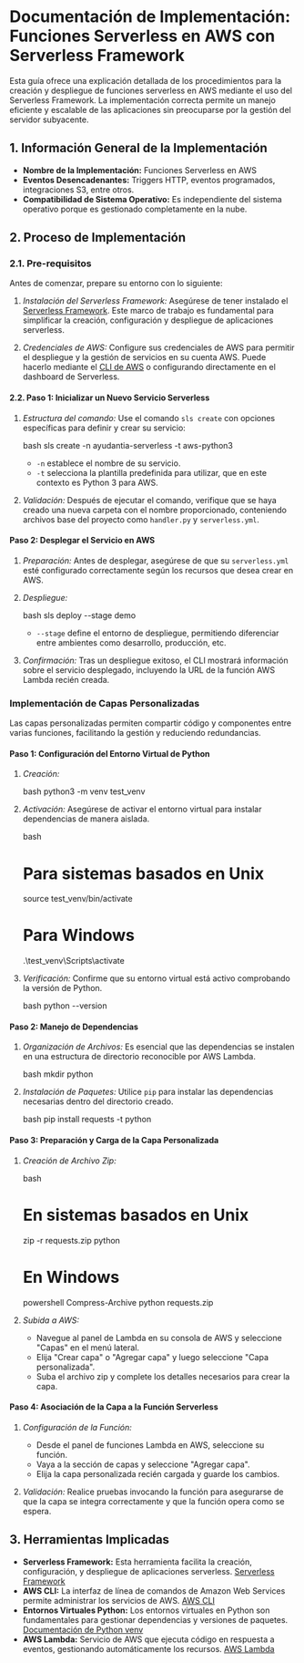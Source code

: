 # Documentación de Implementación: Funciones Serverless en AWS con Serverless Framework

Esta guía ofrece una explicación detallada de los procedimientos para la creación y despliegue de funciones serverless en AWS mediante el uso del Serverless Framework. La implementación correcta permite un manejo eficiente y escalable de las aplicaciones sin preocuparse por la gestión del servidor subyacente.

## 1. Información General de la Implementación

- **Nombre de la Implementación:** Funciones Serverless en AWS
- **Eventos Desencadenantes:** Triggers HTTP, eventos programados, integraciones S3, entre otros.
- **Compatibilidad de Sistema Operativo:** Es independiente del sistema operativo porque es gestionado completamente en la nube.

## 2. Proceso de Implementación

### 2.1. Pre-requisitos

Antes de comenzar, prepare su entorno con lo siguiente:

1. *Instalación del Serverless Framework:* Asegúrese de tener instalado el [Serverless Framework](https://www.serverless.com/framework/docs/getting-started/). Este marco de trabajo es fundamental para simplificar la creación, configuración y despliegue de aplicaciones serverless.

2. *Credenciales de AWS:* Configure sus credenciales de AWS para permitir el despliegue y la gestión de servicios en su cuenta AWS. Puede hacerlo mediante el [CLI de AWS](https://docs.aws.amazon.com/cli/latest/userguide/cli-configure-files.html) o configurando directamente en el dashboard de Serverless.
   
#### 2.2. Paso 1: Inicializar un Nuevo Servicio Serverless

1. *Estructura del comando:* Use el comando `sls create` con opciones específicas para definir y crear su servicio:

    bash
    sls create -n ayudantia-serverless -t aws-python3
    

    - `-n` establece el nombre de su servicio.
    - `-t` selecciona la plantilla predefinida para utilizar, que en este contexto es Python 3 para AWS.

2. *Validación:* Después de ejecutar el comando, verifique que se haya creado una nueva carpeta con el nombre proporcionado, conteniendo archivos base del proyecto como `handler.py` y `serverless.yml`.

#### Paso 2: Desplegar el Servicio en AWS

1. *Preparación:* Antes de desplegar, asegúrese de que su `serverless.yml` esté configurado correctamente según los recursos que desea crear en AWS.

2. *Despliegue:*

    bash
    sls deploy --stage demo
    

    - `--stage` define el entorno de despliegue, permitiendo diferenciar entre ambientes como desarrollo, producción, etc.

3. *Confirmación:* Tras un despliegue exitoso, el CLI mostrará información sobre el servicio desplegado, incluyendo la URL de la función AWS Lambda recién creada.


### Implementación de Capas Personalizadas

Las capas personalizadas permiten compartir código y componentes entre varias funciones, facilitando la gestión y reduciendo redundancias.

#### Paso 1: Configuración del Entorno Virtual de Python

1. *Creación:*

    bash
    python3 -m venv test_venv
    

2. *Activación:* Asegúrese de activar el entorno virtual para instalar dependencias de manera aislada.

    bash
    # Para sistemas basados en Unix
    source test_venv/bin/activate

    # Para Windows
    .\test_venv\Scripts\activate
    

3. *Verificación:* Confirme que su entorno virtual está activo comprobando la versión de Python.

    bash
    python --version
    

#### Paso 2: Manejo de Dependencias

1. *Organización de Archivos:* Es esencial que las dependencias se instalen en una estructura de directorio reconocible por AWS Lambda.

    bash
    mkdir python
    

2. *Instalación de Paquetes:* Utilice `pip` para instalar las dependencias necesarias dentro del directorio creado.

    bash
    pip install requests -t python
    

#### Paso 3: Preparación y Carga de la Capa Personalizada

1. *Creación de Archivo Zip:*

    bash
    # En sistemas basados en Unix
    zip -r requests.zip python

    # En Windows
    powershell Compress-Archive python requests.zip
    

2. *Subida a AWS:*

    - Navegue al panel de Lambda en su consola de AWS y seleccione "Capas" en el menú lateral.
    - Elija "Crear capa" o "Agregar capa" y luego seleccione "Capa personalizada".
    - Suba el archivo zip y complete los detalles necesarios para crear la capa.

#### Paso 4: Asociación de la Capa a la Función Serverless

1. *Configuración de la Función:*

    - Desde el panel de funciones Lambda en AWS, seleccione su función.
    - Vaya a la sección de capas y seleccione "Agregar capa".
    - Elija la capa personalizada recién cargada y guarde los cambios.

2. *Validación:* Realice pruebas invocando la función para asegurarse de que la capa se integra correctamente y que la función opera como se espera.



## 3. Herramientas Implicadas

- **Serverless Framework:** Esta herramienta facilita la creación, configuración, y despliegue de aplicaciones serverless. [Serverless Framework](https://www.serverless.com/)
- **AWS CLI:** La interfaz de línea de comandos de Amazon Web Services permite administrar los servicios de AWS. [AWS CLI](https://aws.amazon.com/cli/)
- **Entornos Virtuales Python:** Los entornos virtuales en Python son fundamentales para gestionar dependencias y versiones de paquetes. [Documentación de Python venv](https://docs.python.org/3/library/venv.html)
- **AWS Lambda:** Servicio de AWS que ejecuta código en respuesta a eventos, gestionando automáticamente los recursos. [AWS Lambda](https://aws.amazon.com/lambda/)








